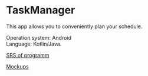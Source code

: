 # TaskManager
This app allows you to conveniently plan your schedule.

Operation system: Android  
Language: Kotlin/Java.

[SRS of programm](docs/SRS.md)

[Mockups](docs/Mockups)
